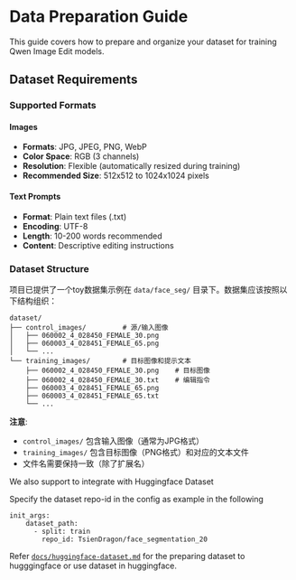 # Data Preparation Guide

This guide covers how to prepare and organize your dataset for training Qwen Image Edit models.

## Dataset Requirements

### Supported Formats

#### Images
- **Formats**: JPG, JPEG, PNG, WebP
- **Color Space**: RGB (3 channels)
- **Resolution**: Flexible (automatically resized during training)
- **Recommended Size**: 512x512 to 1024x1024 pixels

#### Text Prompts
- **Format**: Plain text files (.txt)
- **Encoding**: UTF-8
- **Length**: 10-200 words recommended
- **Content**: Descriptive editing instructions

### Dataset Structure

项目已提供了一个toy数据集示例在 `data/face_seg/` 目录下。数据集应该按照以下结构组织：

```
dataset/
├── control_images/         # 源/输入图像
│   ├── 060002_4_028450_FEMALE_30.png
│   ├── 060003_4_028451_FEMALE_65.png
│   └── ...
└── training_images/        # 目标图像和提示文本
    ├── 060002_4_028450_FEMALE_30.png    # 目标图像
    ├── 060002_4_028450_FEMALE_30.txt    # 编辑指令
    ├── 060003_4_028451_FEMALE_65.png
    ├── 060003_4_028451_FEMALE_65.txt
    └── ...
```

**注意**:
- `control_images/` 包含输入图像（通常为JPG格式）
- `training_images/` 包含目标图像（PNG格式）和对应的文本文件
- 文件名需要保持一致（除了扩展名）

We also support to integrate with Huggingface Dataset

Specify the dataset repo-id in the config as example in the following

```
init_args:
    dataset_path:
      - split: train
        repo_id: TsienDragon/face_segmentation_20
```
Refer [`docs/huggingface-dataset.md`](huggingface-dataset.md) for the preparing dataset to hugggingface or use dataset in huggingface.

